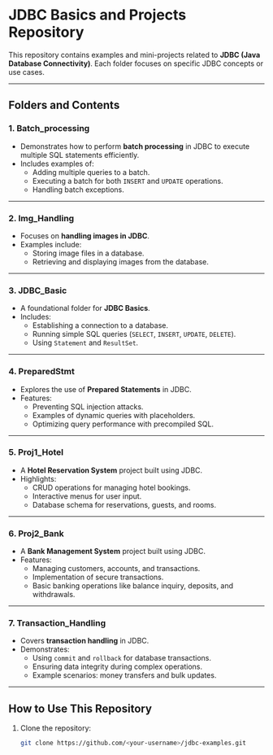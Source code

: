 # JDBC Basics and Projects Repository

This repository contains examples and mini-projects related to **JDBC (Java Database Connectivity)**. Each folder focuses on specific JDBC concepts or use cases.

---

## **Folders and Contents**

### 1. **Batch_processing**
   - Demonstrates how to perform **batch processing** in JDBC to execute multiple SQL statements efficiently.
   - Includes examples of:
     - Adding multiple queries to a batch.
     - Executing a batch for both `INSERT` and `UPDATE` operations.
     - Handling batch exceptions.

---

### 2. **Img_Handling**
   - Focuses on **handling images in JDBC**.
   - Examples include:
     - Storing image files in a database.
     - Retrieving and displaying images from the database.

---

### 3. **JDBC_Basic**
   - A foundational folder for **JDBC Basics**.
   - Includes:
     - Establishing a connection to a database.
     - Running simple SQL queries (`SELECT`, `INSERT`, `UPDATE`, `DELETE`).
     - Using `Statement` and `ResultSet`.

---

### 4. **PreparedStmt**
   - Explores the use of **Prepared Statements** in JDBC.
   - Features:
     - Preventing SQL injection attacks.
     - Examples of dynamic queries with placeholders.
     - Optimizing query performance with precompiled SQL.

---

### 5. **Proj1_Hotel**
   - A **Hotel Reservation System** project built using JDBC.
   - Highlights:
     - CRUD operations for managing hotel bookings.
     - Interactive menus for user input.
     - Database schema for reservations, guests, and rooms.

---

### 6. **Proj2_Bank**
   - A **Bank Management System** project built using JDBC.
   - Features:
     - Managing customers, accounts, and transactions.
     - Implementation of secure transactions.
     - Basic banking operations like balance inquiry, deposits, and withdrawals.

---

### 7. **Transaction_Handling**
   - Covers **transaction handling** in JDBC.
   - Demonstrates:
     - Using `commit` and `rollback` for database transactions.
     - Ensuring data integrity during complex operations.
     - Example scenarios: money transfers and bulk updates.

---

## **How to Use This Repository**
1. Clone the repository:
   ```bash
   git clone https://github.com/<your-username>/jdbc-examples.git
